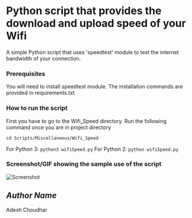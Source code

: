 # Python script that provides the download and upload speed of your Wifi
A simple Python script that uses 'speedtest' module to test the internet bandwidth of your connection.

### Prerequisites
You will need to install speedtest module. 
The installation commands are provided in requirements.txt

### How to run the script
First you have to go to the Wifi_Speed directory. Run the following command once you are in project directory

```cd Scripts/Miscellaneous/Wifi_Speed```

For Python 3: ```python3 wifiSpeed.py```
For Python 2: ```python wifiSpeed.py```

### Screenshot/GIF showing the sample use of the script
![Screenshot](Screenshot.png)

## *Author Name*
Adesh Choudhar
